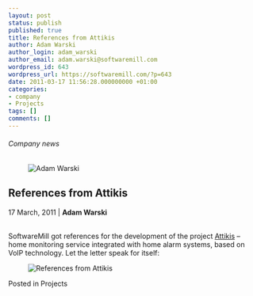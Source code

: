 ```yaml
---
layout: post
status: publish
published: true
title: References from Attikis
author: Adam Warski
author_login: adam_warski
author_email: adam.warski@softwaremill.com
wordpress_id: 643
wordpress_url: https://softwaremill.com/?p=643
date: 2011-03-17 11:56:28.000000000 +01:00
categories:
- company
- Projects
tags: []
comments: []
---
```


<h6>Company news</h6>
<div class="post-header clearfix">
<figure><div class="image"><img src="https://softwaremill.com/wp-content/uploads/2013/08/warski.jpg" alt="Adam Warski"></div></figure><div class="title">
<h2 class="font-dark-blue font-normal">References from Attikis</h2>17 March, 2011 | <b>Adam Warski</b><br><br>
</div>
</div>
<div class="post-rows">
<div class="text">
<p>SoftwareMill got references for the development of the project <a href="http://attikis.com">Attikis</a> – home monitoring service integrated with home alarm systems, based on VoIP technology. Let the letter speak for itself: </p>
</div>
<figure><img src="https://softwaremill.com/wp-content/uploads/2013/06/attikis_references.jpg" alt="References from Attikis"></figure>
</div>
<div class="post-footer">Posted in Projects</div>

